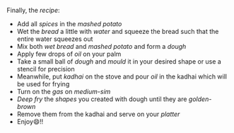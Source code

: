 Finally, the _recipe_:

- Add all _spices_ in the _mashed potato_
- Wet the _bread_ a little with _water_ and squeeze the bread such that the entire water squeezes out
- Mix both _wet bread_ and _mashed potato_ and form a _dough_ 
- Apply few drops of _oil_ on your palm
- Take a small ball of _dough_ and _mould_ it in your desired shape or use a stencil for precision
- Meanwhile, put _kadhai_ on the stove and pour _oil_ in the kadhai which will be used for frying
- Turn on the _gas_ on _medium-sim_
- _Deep fry_ the _shapes_ you created with dough until they are _golden-brown_
- Remove them from the kadhai and serve on your _platter_
- Enjoy:smile:!!